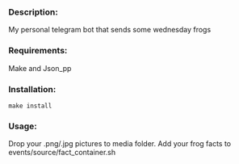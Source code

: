 ### Description:
My personal telegram bot that sends some wednesday frogs

### Requirements:
Make and Json_pp

### Installation:
    make install

### Usage:

Drop your .png/.jpg pictures to media folder.
Add your frog facts to events/source/fact_container.sh
